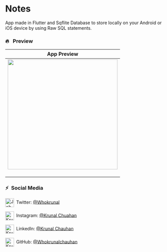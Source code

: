 # Notes

App made in Flutter and  Sqflite Database to store locally on your Android or iOS device by using Raw SQL statements.
### 🔥&ensp; Preview
|              App Preview             |
| :----------------------------------: |
|<img src="preview.gif" width="350"></a><br><br>|

### ⚡&ensp;Social Media


[<img align="center" alt="JohannesMilke | Twitter" width="28px" src="https://firebasestorage.googleapis.com/v0/b/web-johannesmilke.appspot.com/o/other%2Fsocial%2Ftwitter.png?alt=media" />](https://twitter.com/Whokrunal)&ensp;Twitter: [@Whokrunal](hhttps://twitter.com/Whokrunal "Twitter Krunal Chuahan")

[<img align="center" alt="Krunal Chuahan | Instagram" width="28px" src="https://firebasestorage.googleapis.com/v0/b/web-johannesmilke.appspot.com/o/other%2Fsocial%2Finstagram.png?alt=media" />](https://instagram.com/kruuunaaal)&ensp;Instagram: [@Krunal Chuahan](https://instagram.com/kruuunaaal "Instagram Krunal Chuahan")



[<img align="center" alt="Krunal Chuahan | LinkedIn" width="28px" src="https://firebasestorage.googleapis.com/v0/b/web-johannesmilke.appspot.com/o/other%2Fsocial%2Flinkedin.png?alt=media" />](https://linkedin.com/in/krunalchuahan)&ensp;LinkedIn: [@Krunal Chauhan](https://www.linkedin.com/in/krunalchauhan/ "LinkedIn Krunal Chauhan")

[<img align="center" alt="Krunal Chuahan | GitHub" width="28px" src="https://firebasestorage.googleapis.com/v0/b/web-johannesmilke.appspot.com/o/other%2Fsocial%2Fgithub.png?alt=media" />](https://github.com/JohannesMilke)&ensp;GitHub: [@Whokrunalchauhan](https://github.com/Whokrunalchauhan "GitHub Krunal Chauhan")




[twitter]: https://twitter.com/Whokrunal
